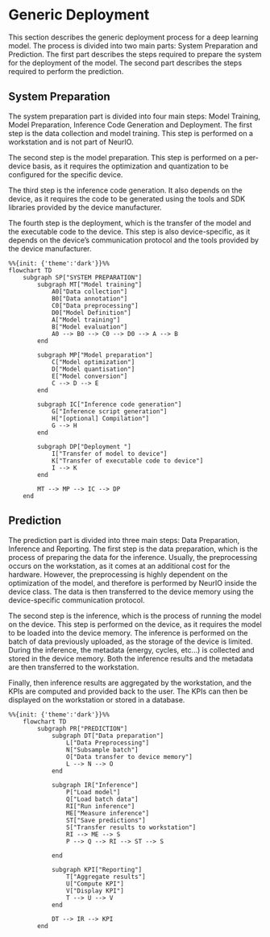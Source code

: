 # Generic Deployment

This section describes the generic deployment process for a deep learning model. The process is divided into two main
parts: System Preparation and Prediction. The first part describes the steps required to prepare the system for the
deployment of the model. The second part describes the steps required to perform the prediction.

## System Preparation

The system preparation part is divided into four main steps: Model Training, Model Preparation, Inference Code
Generation and Deployment. The first step is the data collection and model training. This step is performed on a
workstation and is not part of NeurIO.

The second step is the model preparation. This step is performed on a per-device basis, as it requires the optimization
and quantization to be configured for the specific device.

The third step is the inference code generation. It also depends on the device, as it requires the code to be generated
using the tools and SDK libraries provided by the device manufacturer.

The fourth step is the deployment, which is the transfer of the model and the executable code to the device. This step
is also device-specific, as it depends on the device’s communication protocol and the tools provided by the device
manufacturer.

```{mermaid}
%%{init: {'theme':'dark'}}%%
flowchart TD
    subgraph SP["SYSTEM PREPARATION"]
        subgraph MT["Model training"]
            A0["Data collection"]
            B0["Data annotation"]
            C0["Data preprocessing"]
            D0["Model Definition"]
            A["Model training"]
            B["Model evaluation"]
            A0 --> B0 --> C0 --> D0 --> A --> B
        end

        subgraph MP["Model preparation"]
            C["Model optimization"]
            D["Model quantisation"]
            E["Model conversion"]
            C --> D --> E
        end

        subgraph IC["Inference code generation"]
            G["Inference script generation"]
            H["[optional] Compilation"]
            G --> H
        end

        subgraph DP["Deployment "]
            I["Transfer of model to device"]
            K["Transfer of executable code to device"]
            I --> K
        end
        
        MT --> MP --> IC --> DP
    end
```

## Prediction

The prediction part is divided into three main steps: Data Preparation, Inference and Reporting. The first step is the
data preparation, which is the process of preparing the data for the inference. Usually, the preprocessing occurs on the
workstation, as it comes at an additional cost for the hardware. However, the preprocessing is highly dependent on the
optimization of the model, and therefore is performed by NeurIO inside the device class. The data is then transferred to
the device memory using the device-specific communication protocol.

The second step is the inference, which is the process of running the model on the device. This step is performed on the
device, as it requires the model to be loaded into the device memory. The inference is performed on the batch of data
previously uploaded, as the storage of the device is limited. During the inference, the metadata (energy, cycles, etc…)
is collected and stored in the device memory. Both the inference results and the metadata are then transferred to the
workstation.

Finally, then inference results are aggregated by the workstation, and the KPIs are computed and provided back to the
user. The KPIs can then be displayed on the workstation or stored in a database.

```{mermaid}
%%{init: {'theme':'dark'}}%%
    flowchart TD
        subgraph PR["PREDICTION"]
            subgraph DT["Data preparation"]
                L["Data Preprocessing"]
                N["Subsample batch"]
                O["Data transfer to device memory"]
                L --> N --> O
            end
    
            subgraph IR["Inference"]
                P["Load model"]
                Q["Load batch data"]
                RI["Run inference"]
                ME["Measure inference"]
                ST["Save predictions"]
                S["Transfer results to workstation"]
                RI --> ME --> S
                P --> Q --> RI --> ST --> S
                
            end
            
            subgraph KPI["Reporting"]
                T["Aggregate results"]
                U["Compute KPI"]
                V["Display KPI"]
                T --> U --> V
            end
            
            DT --> IR --> KPI
        end

```
